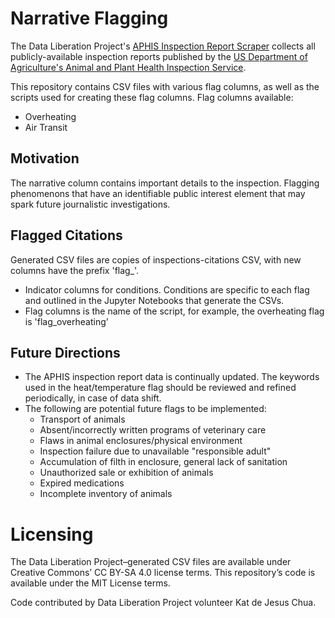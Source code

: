 # Narrative Flagging
The Data Liberation Project's [APHIS Inspection Report Scraper]([url](https://github.com/data-liberation-project/aphis-inspection-reports)) collects all publicly-available inspection reports published by the [US Department of Agriculture's Animal and Plant Health Inspection Service]([url](https://www.aphis.usda.gov/aphis/home/)). 

This repository contains CSV files with various flag columns, as well as the scripts used for creating these flag columns. Flag columns available: 
 * Overheating
 * Air Transit 

## Motivation
The narrative column contains important details to the inspection. Flagging phenomenons that have an identifiable public interest element that may spark future journalistic investigations. 

## Flagged Citations 
Generated CSV files are copies of inspections-citations CSV, with new columns have the prefix 'flag_'.
  * Indicator columns for conditions. Conditions are specific to each flag and outlined in the Jupyter Notebooks that generate the CSVs. 
  * Flag columns is the name of the script, for example, the overheating flag is 'flag_overheating'
  
## Future Directions
* The APHIS inspection report data is continually updated. The keywords used in the heat/temperature flag should be reviewed and refined periodically, in case of data shift.
* The following are potential future flags to be implemented: 
    * Transport of animals
    * Absent/incorrectly written programs of veterinary care
    * Flaws in animal enclosures/physical environment
    * Inspection failure due to unavailable "responsible adult"
    * Accumulation of filth in enclosure, general lack of sanitation
    * Unauthorized sale or exhibition of animals
    * Expired medications
    * Incomplete inventory of animals
      
# Licensing 
The Data Liberation Project–generated CSV files are available under Creative Commons’ CC BY-SA 4.0 license terms. This repository’s code is available under the MIT License terms.

Code contributed by Data Liberation Project volunteer Kat de Jesus Chua. 
